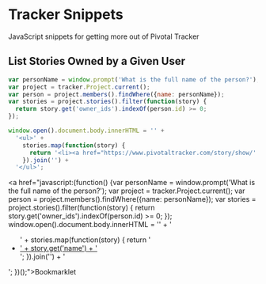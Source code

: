 # Tracker Snippets
JavaScript snippets for getting more out of Pivotal Tracker

## List Stories Owned by a Given User
```js
var personName = window.prompt('What is the full name of the person?');
var project = tracker.Project.current();
var person = project.members().findWhere({name: personName});
var stories = project.stories().filter(function(story) {
  return story.get('owner_ids').indexOf(person.id) >= 0;
});

window.open().document.body.innerHTML = '' +
  '<ul>' +
    stories.map(function(story) {
      return '<li><a href="https://www.pivotaltracker.com/story/show/' + story.id + '">' + story.get('name') + '</a></li>';
    }).join('') +
  '</ul>';
```

<a href="javascript:(function() {var personName = window.prompt('What is the full name of the person?'); var project = tracker.Project.current(); var person = project.members().findWhere({name: personName}); var stories = project.stories().filter(function(story) { return story.get('owner_ids').indexOf(person.id) >= 0; }); window.open().document.body.innerHTML = '' + '<ul>' + stories.map(function(story) { return '<li><a href="https://www.pivotaltracker.com/story/show/' + story.id + '">' + story.get('name') + '</a></li>'; }).join('') + '</ul>'; })();">Bookmarklet</a>
